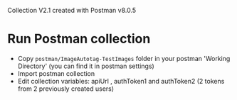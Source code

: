 Collection V2.1 created with Postman v8.0.5
# Run Postman collection
* Copy `postman/ImageAutotag-TestImages` folder in your postman 'Working Directory' (you can find it in postman settings)
* Import postman collection
* Edit collection variables: apiUrl ,  authToken1 and authToken2 (2 tokens from 2 previously created users)



